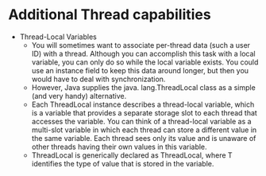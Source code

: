 # Additional Thread capabilities

* Thread-Local Variables
    * You will sometimes want to associate per-thread data (such a user ID) with a thread.
      Although you can accomplish this task with a local variable, you can only do so while the
      local variable exists. You could use an instance field to keep this data around longer, but
      then you would have to deal with synchronization.
    * However, Java supplies the java. lang.ThreadLocal class as a simple (and very handy) alternative.
    * Each ThreadLocal instance describes a thread-local variable, which is a variable that
      provides a separate storage slot to each thread that accesses the variable. You can think of
      a thread-local variable as a multi-slot variable in which each thread can store a different
      value in the same variable. Each thread sees only its value and is unaware of other threads
      having their own values in this variable.
    * ThreadLocal is generically declared as ThreadLocal<T>, where T identifies the type
      of value that is stored in the variable.
